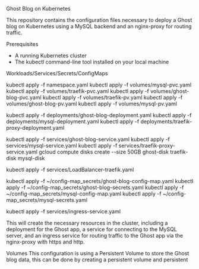 Ghost Blog on Kubernetes

This repository contains the configuration files necessary to deploy a Ghost blog on Kubernetes using a MySQL backend and an nginx-proxy for routing traffic.

Prerequisites
- A running Kubernetes cluster
- The kubectl command-line tool installed on your local machine

Workloads/Services/Secrets/ConfigMaps

kubectl apply -f namespace.yaml
kubectl apply -f volumes/mysql-pvc.yaml
kubectl apply -f volumes/traefik-pvc.yaml
kubectl apply -f volumes/ghost-blog-pvc.yaml
kubectl apply -f volumes/traefik-pv.yaml
kubectl apply -f volumes/ghost-blog-pv.yaml
kubectl apply -f volumes/mysql-pv.yaml

kubectl apply -f deployments/ghost-blog-deployment.yaml
kubectl apply -f deployments/mysql-deployment.yaml
kubectl apply -f deployments/traefik-proxy-deployment.yaml

kubectl apply -f services/ghost-blog-service.yaml
kubectl apply -f services/mysql-service.yaml
kubectl apply -f services/traefik-proxy-service.yaml
gcloud compute disks create --size 50GB  ghost-disk traefik-disk mysql-disk

kubectl apply -f services/LoadBalancer-traefik.yaml

kubectl apply -f ~/config-map_secrets/ghost-blog-config-map.yaml
kubectl apply -f ~/config-map_secrets/ghost-blog-secrets.yaml
kubectl apply -f ~/config-map_secrets/mysql-config-map.yaml
kubectl apply -f ~/config-map_secrets/mysql-secrets.yaml



kubectl apply -f services/ingress-service.yaml

This will create the necessary resources in the cluster, including a deployment for the Ghost app, a service for connecting to the MySQL server, and an ingress service for routing traffic to the Ghost app via the nginx-proxy with https and http.

Volumes
This configuration is using a Persistent Volume to store the Ghost blog data, this can be done by creating a persistent volume and persistent
